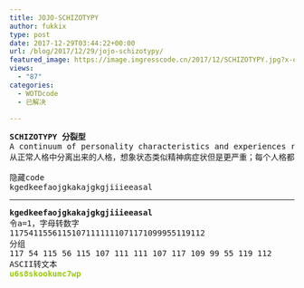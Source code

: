 ```yaml
---
title: JOJO-SCHIZOTYPY
author: fukkix
type: post
date: 2017-12-29T03:44:22+00:00
url: /blog/2017/12/29/jojo-schizotypy/
featured_image: https://image.ingresscode.cn/2017/12/SCHIZOTYPY.jpg?x-oss-process=image/resize,m_fill,w_568,h_220
views:
  - "87"
categories:
  - WOTDcode
  - 已解决

---
```

<pre><strong>SCHIZOTYPY 分裂型</strong>
A continuum of personality characteristics and experiences ranging from normal dissociative, imaginative states to more extreme states related to psychosis; a constellation of personality traits that are evident in some degree in everyone.
从正常人格中分离出来的人格，想象状态类似精神病症状但是更严重；每个人格都有明显的个性

隐藏code
kgedkeefaojgkakajgkgjiiieeasal
<!--more--></pre>

* * *

<pre><strong>kgedkeefaojgkakajgkgjiiieeasal
</strong>令a=1，字母转数字
11754115561151071111111071171099955119112
分组
117 54 115 56 115 107 111 111 107 117 109 99 55 119 112
ASCII转文本<strong>
<span style="color: #99cc00;">u6s8skookumc7wp</span>
</strong></pre>